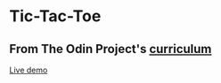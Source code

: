 # Tic-Tac-Toe

## From The Odin Project's [curriculum](https://www.theodinproject.com/lessons/tic-tac-toe-javascript)

[Live demo](https://igorashs.github.io/tic-tac-toe/)
